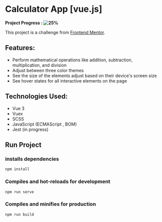 # Calculator App [vue.js]

**Project Progress : ![25%](https://progress-bar.dev/25/?title=done)**

<!-- **[See Website Live]()** -->

This project is a challenge from [Frontend Mentor](https://www.frontendmentor.io/challenges/calculator-app-9lteq5N29).

## Features:

- Perform mathematical operations like addition, subtraction, multiplication, and division
- Adjust between three color themes
- See the size of the elements adjust based on their device's screen size
- See hover states for all interactive elements on the page

## Technologies Used:

- Vue 3
- Vuex
- SCSS
- JavaScript (ECMAScript , BOM)
- Jest (in progress)

<!-- **[See Website Live]()** -->

## Run Project

### installs dependencies

```
npm install
```

### Compiles and hot-reloads for development

```
npm run serve
```

### Compiles and minifies for production

```
npm run build
```

<!--
## Output design Screenshots:

Large Screen - theme 1:

![Output](/Output-design-screenshots/1.png)

Medium Screen - theme 2:

![Output](/Output-design-screenshots/2.png)

Small Screen - theme 3:

![Output](/Output-design-screenshots/3.png)
-->
